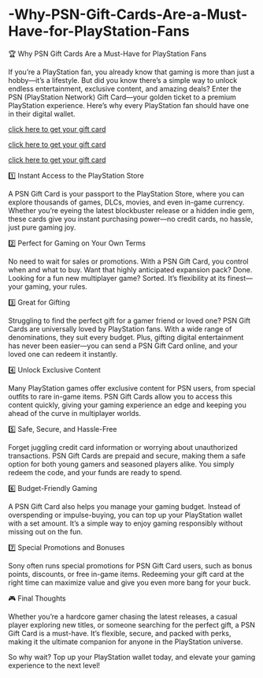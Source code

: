 # -Why-PSN-Gift-Cards-Are-a-Must-Have-for-PlayStation-Fans

🏆 Why PSN Gift Cards Are a Must-Have for PlayStation Fans

If you’re a PlayStation fan, you already know that gaming is more than just a hobby—it’s a lifestyle. But did you know there’s a simple way to unlock endless entertainment, exclusive content, and amazing deals? Enter the PSN (PlayStation Network) Gift Card—your golden ticket to a premium PlayStation experience. Here’s why every PlayStation fan should have one in their digital wallet.

[click here to get your gift card](https://cpadeals.offerzeee.com/p-s-n)

[click here to get your gift card](https://cpadeals.offerzeee.com/p-s-n)

[click here to get your gift card](https://cpadeals.offerzeee.com/p-s-n)

1️⃣ Instant Access to the PlayStation Store

A PSN Gift Card is your passport to the PlayStation Store, where you can explore thousands of games, DLCs, movies, and even in-game currency. Whether you’re eyeing the latest blockbuster release or a hidden indie gem, these cards give you instant purchasing power—no credit cards, no hassle, just pure gaming joy.

2️⃣ Perfect for Gaming on Your Own Terms

No need to wait for sales or promotions. With a PSN Gift Card, you control when and what to buy. Want that highly anticipated expansion pack? Done. Looking for a fun new multiplayer game? Sorted. It’s flexibility at its finest—your gaming, your rules.

3️⃣ Great for Gifting

Struggling to find the perfect gift for a gamer friend or loved one? PSN Gift Cards are universally loved by PlayStation fans. With a wide range of denominations, they suit every budget. Plus, gifting digital entertainment has never been easier—you can send a PSN Gift Card online, and your loved one can redeem it instantly.

4️⃣ Unlock Exclusive Content

Many PlayStation games offer exclusive content for PSN users, from special outfits to rare in-game items. PSN Gift Cards allow you to access this content quickly, giving your gaming experience an edge and keeping you ahead of the curve in multiplayer worlds.

5️⃣ Safe, Secure, and Hassle-Free

Forget juggling credit card information or worrying about unauthorized transactions. PSN Gift Cards are prepaid and secure, making them a safe option for both young gamers and seasoned players alike. You simply redeem the code, and your funds are ready to spend.

6️⃣ Budget-Friendly Gaming

A PSN Gift Card also helps you manage your gaming budget. Instead of overspending or impulse-buying, you can top up your PlayStation wallet with a set amount. It’s a simple way to enjoy gaming responsibly without missing out on the fun.

7️⃣ Special Promotions and Bonuses

Sony often runs special promotions for PSN Gift Card users, such as bonus points, discounts, or free in-game items. Redeeming your gift card at the right time can maximize value and give you even more bang for your buck.

🎮 Final Thoughts

Whether you’re a hardcore gamer chasing the latest releases, a casual player exploring new titles, or someone searching for the perfect gift, a PSN Gift Card is a must-have. It’s flexible, secure, and packed with perks, making it the ultimate companion for anyone in the PlayStation universe.

So why wait? Top up your PlayStation wallet today, and elevate your gaming experience to the next level!
